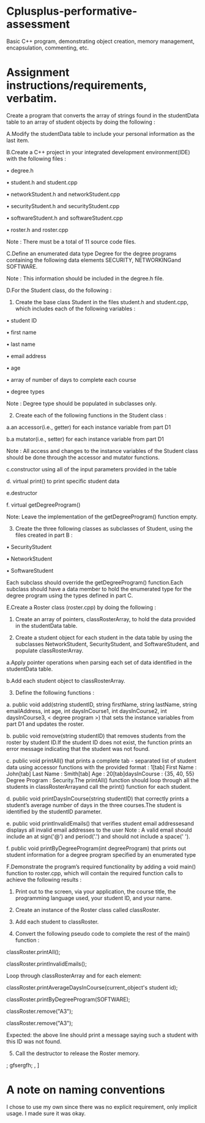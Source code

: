 # Cplusplus-performative-assessment
Basic C++ program, demonstrating object creation, memory management, encapsulation, commenting, etc.

# Assignment instructions/requirements, verbatim.
Create a program that converts the array of strings found in the studentData table to an array of student objects by doing the following :

A.Modify the studentData table to include your personal information as the last item.

B.Create a C++ project in your integrated development environment(IDE) with the following files :

•   degree.h

•   student.h and student.cpp

•   networkStudent.h and networkStudent.cpp

•   securityStudent.h and securityStudent.cpp

•   softwareStudent.h and softwareStudent.cpp

•   roster.h and roster.cpp

Note : There must be a total of 11 source code files.

C.Define an enumerated data type Degree for the degree programs containing the following data elements SECURITY, NETWORKINGand SOFTWARE.

Note : This information should be included in the degree.h file.

D.For the Student class, do the following :

1.  Create the base class Student in the files student.h and student.cpp, which includes each  of the following variables :

•   student ID

•   first name

•   last name

•   email address

•   age

•   array of number of days to complete each course

•   degree types

Note : Degree type should be populated in subclasses only.

2.  Create each of the following functions in the Student class :

a.an accessor(i.e., getter) for each  instance variable from part D1

b.a mutator(i.e., setter) for each instance variable from part D1

Note : All access and changes to the instance variables of the Student class should be done through the accessor and mutator functions.

c.constructor using all  of the input parameters provided in the table

d.  virtual print() to print specific student data

e.destructor

f.  virtual getDegreeProgram()

Note: Leave the implementation of the getDegreeProgram() function empty.

3.  Create the three following classes as subclasses of Student, using the files created in part B :

•   SecurityStudent

•   NetworkStudent

•   SoftwareStudent

Each subclass should override the getDegreeProgram() function.Each subclass should have a data member to hold the enumerated type for the degree program using the types defined in part C.

E.Create a Roster class (roster.cpp) by doing the following :

1.  Create an array of pointers, classRosterArray, to hold the data provided in the studentData table.

2.  Create a student object for each  student in the data table by using the subclasses NetworkStudent, SecurityStudent, and SoftwareStudent, and populate classRosterArray.

a.Apply pointer operations when parsing each  set of data identified in the studentData table.

b.Add each student object to classRosterArray.

3.  Define the following functions :

a.  public void add(string studentID, string firstName, string lastName, string emailAddress, int age, int daysInCourse1, int daysInCourse2, int daysInCourse3, < degree program >) that sets the instance variables from part D1 and updates the roster.

b.  public void remove(string studentID) that removes students from the roster by student ID.If the student ID does not exist, the function prints an error message indicating that the student was not found.

c.  public void printAll() that prints a complete tab - separated list of student data using accessor functions with the provided format : 1[tab] First Name : John[tab] Last Name : Smith[tab] Age : 20[tab]daysInCourse : {35, 40, 55} Degree Program : Security.The printAll() function should loop through all  the students in classRosterArrayand call the print() function for each student.

d.  public void printDaysInCourse(string studentID) that correctly prints a student’s average number of days in the three courses.The student is identified by the studentID parameter.

e.  public void printInvalidEmails() that verifies student email addressesand displays all invalid email addresses to the user
Note : A valid email should include an at sign('@') and period('.') and should not include a space(' ').

f.  public void printByDegreeProgram(int degreeProgram) that prints out student information for a degree program specified by an enumerated type

F.Demonstrate the program’s required functionality by adding a void main() function to roster.cpp, which will contain the required function calls to achieve the following results :

1.  Print out to the screen, via your application, the course title, the programming language used, your student ID, and your name.

2.  Create an instance of the Roster class called classRoster.

3.  Add each student to classRoster.

4.  Convert the following pseudo code to complete the rest of the main() function :

classRoster.printAll();

classRoster.printInvalidEmails();

Loop through classRosterArray and for each element:

classRoster.printAverageDaysInCourse(current_object's student id);

classRoster.printByDegreeProgram(SOFTWARE);

classRoster.remove("A3");

classRoster.remove("A3");

Expected: the above line should print a message saying such a student with this ID was not found.

5.  Call the destructor to release the Roster memory.

; gfsergfh; , ]

# A note on naming conventions
I chose to use my own since there was no explicit requirement, only implicit usage. I made sure it was okay.
